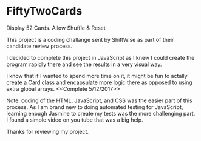 # FiftyTwoCards
Display 52 Cards.  Allow Shuffle &amp; Reset

This project is a coding challange sent by ShiftWise as part of their candidate review process.

I decided to complete this project in JavaScript as I knew I could create the program rapidly there and see the results in a very visual way.

I know that if I wanted to spend more time on it, it might be fun to actally create a Card class and encapsulate more logic there as opposed to using extra global arrays. <<Complete 5/12/2017>>

Note: coding of the HTML, JavaScript, and CSS was the easier part of this process.  As I am brand new to doing automated testing for JavaScript, learning enough Jasmine to create my tests was the more challenging part.  I found a simple video on you tube that was a big help.

Thanks for reviewing my project.


